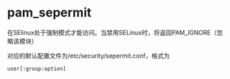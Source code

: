 # pam\_sepermit

在SElinux处于强制模式才能访问。当禁用SELinux时，将返回PAM\_IGNORE（忽略该模块）

对应的默认配置文件为/etc/security/sepermit.conf，格式为

```纯文本
user[:group:option]
```
